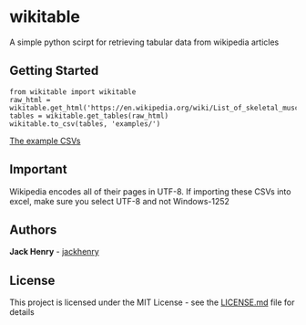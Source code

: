 # wikitable

A simple python scirpt for retrieving tabular data from wikipedia articles

## Getting Started

```
from wikitable import wikitable
raw_html = wikitable.get_html('https://en.wikipedia.org/wiki/List_of_skeletal_muscles_of_the_human_body')
tables = wikitable.get_tables(raw_html)
wikitable.to_csv(tables, 'examples/')
```

[The example CSVs](examples/)

## Important
Wikipedia encodes all of their pages in UTF-8. If importing these CSVs into excel, make sure you select UTF-8 and not Windows-1252

## Authors

**Jack Henry**  - [jackhenry](https://github.com/jackhenry)


## License

This project is licensed under the MIT License - see the [LICENSE.md](LICENSE.md) file for details
